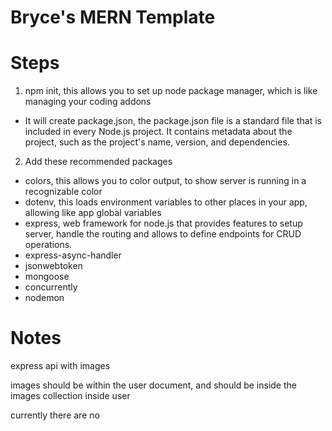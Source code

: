 # Bryce's MERN Template

# Steps
1. npm init, this allows you to set up node package manager, which is like managing your coding addons
- It will create package.json, the package.json file is a standard file that is included in every Node.js project. It contains metadata about the project, such as the project's name, version, and dependencies.
2. Add these recommended packages
- colors, this allows you to color output, to show server is running in a recognizable color
- dotenv, this loads environment variables to other places in your app, allowing like app global variables
- express, web framework for node.js that provides features to setup server, handle the routing and allows to define endpoints for CRUD operations. 
- express-async-handler
- jsonwebtoken
- mongoose
- concurrently
- nodemon

# Notes
express api with images

images should be within the user document, and should be inside the images collection inside user

currently there are no 